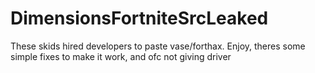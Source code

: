 # DimensionsFortniteSrcLeaked
These skids hired developers to paste vase/forthax. Enjoy, theres some simple fixes to make it work, and ofc not giving driver
